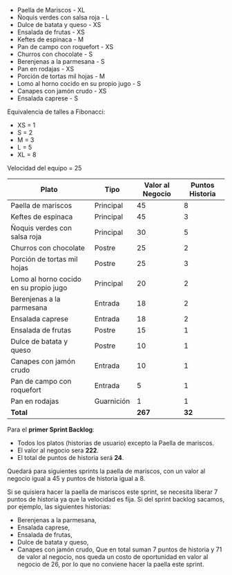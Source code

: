 - Paella de Mariscos - XL
- Ñoquis verdes con salsa roja - L 
- Dulce de batata y queso - XS
- Ensalada de frutas - XS
- Keftes de espinaca - M
- Pan de campo con roquefort - XS
- Churros con chocolate - S
- Berenjenas a la parmesana - S
- Pan en rodajas - XS
- Porción de tortas mil hojas - M
- Lomo al horno cocido en su propio jugo - S
- Canapes con jamón crudo - XS
- Ensalada caprese - S

Equivalencia de talles a Fibonacci:
- XS = 1
- S = 2
- M = 3
- L = 5
- XL = 8

Velocidad del equipo = 25

| Plato                                      | Tipo       | Valor al Negocio | Puntos Historia |
| ------------------------------------------ | ---------- | ---------------- | --------------- |
| Paella de mariscos<br>                     | Principal  | 45               | 8               |
| Keftes de espinaca<br>                     | Principal  | 45               | 3               |
| Ñoquis verdes con salsa roja               | Principal  | 30               | 5               |
| Churros con chocolate<br>                  | Postre     | 25               | 2               |
| Porción de tortas mil hojas<br>            | Postre     | 25               | 3               |
| Lomo al horno cocido en su propio jugo<br> | Principal  | 20               | 2               |
| Berenjenas a la parmesana<br>              | Entrada    | 18               | 2               |
| Ensalada caprese                           | Entrada    | 18               | 2               |
| Ensalada de frutas<br>                     | Postre     | 15               | 1               |
| Dulce de batata y queso<br>                | Postre     | 10               | 1               |
| Canapes con jamón crudo<br>                | Entrada    | 10               | 1               |
| Pan de campo con roquefort<br>             | Entrada    | 5                | 1               |
| Pan en rodajas<br>                         | Guarnición | 1                | 1               |
| **Total**                                  |            | **267**          | **32**          |
Para el **primer Sprint Backlog**:
- Todos los platos (historias de usuario) excepto la Paella de mariscos.
- El valor al negocio sera **222**.
- El total de puntos de historia será **24**.

Quedará para siguientes sprints la paella de mariscos, con un valor al negocio igual a 45 y puntos de historia igual a 8.

Si se quisiera hacer la paella de mariscos este sprint, se necesita liberar 7 puntos de historia ya que la velocidad es fija. Si del sprint backlog sacamos, por ejemplo, las siguientes historias:
- Berenjenas a la parmesana,
- Ensalada caprese,
- Ensalada de frutas,
- Dulce de batata y queso,
- Canapes con jamón crudo,
Que en total suman 7 puntos de historia y 71 de valor al negocio, nos queda un costo de oportunidad en valor al negocio de 26, por lo que no conviene hacer la paella este sprint.
